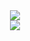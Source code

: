 <div align="center"><img src="https://github-readme-stats.vercel.app/api/top-langs/?username=alejandrocalleja&layout=compact&theme=dark&count_private=true&hide_border=true&card_width=445"></div>
<div align="center"><img src="https://github-readme-stats.vercel.app/api?username=alejandrocalleja&show_icons=true&theme=dark&count_private=true&hide_border=true"></div>


<!--
**alejandrocalleja/alejandrocalleja** is a ✨ _special_ ✨ repository because its `README.md` (this file) appears on your GitHub profile.

Here are some ideas to get you started:

- 🔭 I’m currently working on ...
- 🌱 I’m currently learning ...
- 👯 I’m looking to collaborate on ...
- 🤔 I’m looking for help with ...
- 💬 Ask me about ...
- 📫 How to reach me: ...
- 😄 Pronouns: ...
- ⚡ Fun fact: ...
-->
